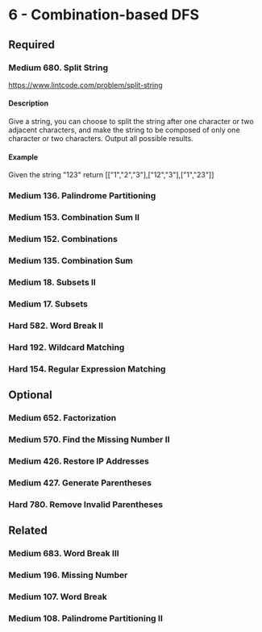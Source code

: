# 6 - Combination-based DFS

## Required

### Medium 680. Split String
https://www.lintcode.com/problem/split-string

#### Description
Give a string, you can choose to split the string after one character or two adjacent characters, and make the string to be composed of only one character or two characters. Output all possible results.

#### Example
Given the string "123"
return [["1","2","3"],["12","3"],["1","23"]]

### Medium 136. Palindrome Partitioning
### Medium 153. Combination Sum II
### Medium 152. Combinations
### Medium 135. Combination Sum
### Medium 18. Subsets II
### Medium 17. Subsets
### Hard   582. Word Break II
### Hard   192. Wildcard Matching
### Hard   154. Regular Expression Matching


## Optional

### Medium  652. Factorization
### Medium  570. Find the Missing Number II
### Medium  426. Restore IP Addresses
### Medium  427. Generate Parentheses
### Hard    780. Remove Invalid Parentheses

## Related

### Medium  683. Word Break III
### Medium  196. Missing Number
### Medium  107. Word Break
### Medium  108. Palindrome Partitioning II
